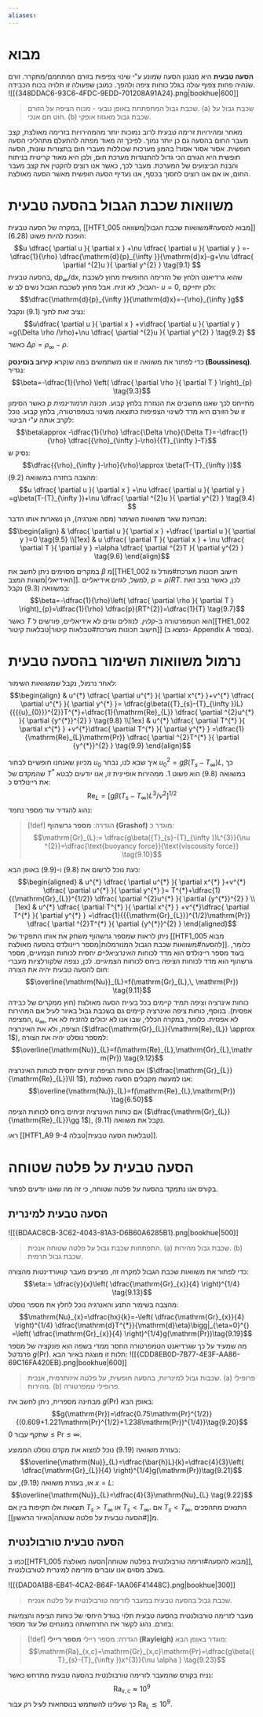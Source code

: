 ```yaml
---
aliases:
---
```


# מבוא
**הסעה טבעית** היא מנגנון הסעה שמונע ע"י שינוי צפיפות בזורם המתחמם/מתקרר. זורם שנהיה פחות צפוף עולה בגלל כוחות ציפה ולהפך. כמובן שפעולה זו תלויה בכוח הכבידה.
![[{348DDAC6-93C6-4FDC-9EDD-701208A91A24}.png|bookhue|600]]
>שכבת גבול המתפתחת באופן טבעי - מכוח הציפה על הזורם. (a) שכבת גבול על חוט חם אנכי. (b) שכבת גבול מאגזוז אופקי.

מאחר ומהירויות זרימה טבעית לרוב נמוכות יותר מהמהירויות בזרימה מאולצת, קצב מעבר החום בהסעה גם כן יותר נמוך. לפיכך זה מאוד מפתה להתעלם מתהליכי הסעה חופשית. אסור אסור אסור! בהמון מערכות שכוללות מעברי חום בתצורות שונות, הסעה חופשית היא הגורם הכי גדול להתנגדות מערכת חום, ולכן היא מאוד קריטית בניתוח והבנת הביצועים של המערכת. מעבר לכך, כאשר אנו רוצים להקטין את קצב מעבר החום, או אם אנו רוצים לחסוך בכסף, אנו נעדיף הסעה חופשית מאשר הסעה מאולצת.

# משוואות שכבת הגבול בהסעה טבעית

במקרה של הסעה טבעית, [[HTF1_005 מבוא להסעה#משוואות שכבת הגבול|משוואה]] $(6.28)$ הופכת להיות פשוט:
$$u \dfrac{ \partial u }{ \partial x } +\nu \dfrac{ \partial u }{ \partial y } =-\dfrac{1}{\rho} \dfrac{\mathrm{d}{p}_{\infty }}{\mathrm{d}x}-g+\nu \dfrac{ \partial ^{2}u }{ \partial y^{2} } \tag{9.1} $$
בהסעה טבעית, $\mathrm{d}{p}_{\infty}/\mathrm{d}x$, שהוא גרדיאנט הלחץ של הזרימה החופשית מחוץ לשכבת הגבול, לא זניח. אבל מחוץ לשכבת הגבול נשים לב ש- $u=0$, ולכן יתייקם:
$$\dfrac{\mathrm{d}{p}_{\infty }}{\mathrm{d}x}=-{\rho}_{\infty }g$$
נציב זאת לתוך $(\text{9.1})$ ונקבל:
$$u\dfrac{ \partial u }{ \partial x } +v\dfrac{ \partial u }{ \partial y } =g(\Delta \rho /\rho)+\nu \dfrac{ \partial ^{2}u }{ \partial y^{2} } \tag{9.2} $$
כאשר $\Delta \rho={\rho}_{\infty}-\rho$.

כדי לפתור את משוואה זו אנו משתמשים במה שנקרא **קירוב בוסינסק (Boussinesq)**. נגדיר:
$$\beta=-\dfrac{1}{\rho} \left( \dfrac{ \partial \rho }{ \partial T }  \right)_{p} \tag{9.3}$$
כאשר הסימון $p$ מתייחס לכך שאנו מחשבים את הנגזרת בלחץ קבוע.
תכונה *תרמודינמית* זו של הזורם היא מדד לשינוי הצפיפות כתוצאה משינוי בטמפרטורה, בלחץ קבוע. נוכל לקרב אותה ע"י הביטוי:
$$\beta\approx  -\dfrac{1}{\rho} \dfrac{\Delta \rho}{\Delta T}=-\dfrac{1}{\rho} \dfrac{{\rho}_{\infty }-\rho}{{T}_{\infty }-T}$$
נסיק ש:
$$\dfrac{{\rho}_{\infty }-\rho}{\rho}\approx \beta(T-{T}_{\infty })$$
מהצבה בחזרה במשוואה $(\text{9.2})$:
$$u \dfrac{ \partial u }{ \partial x } +\nu \dfrac{ \partial u }{ \partial y } =g\beta(T-{T}_{\infty })+\nu \dfrac{ \partial ^{2}u }{ \partial y^{2} } \tag{9.4} $$
מבחינת שאר משוואות השימור (מסה ואנרגיה), הן נשארות אותו הדבר:
$$\begin{align}
 & \dfrac{ \partial u }{ \partial x } +\dfrac{ \partial u }{ \partial y }=0 \tag{9.5} \\[1ex]
 & u \dfrac{ \partial T }{ \partial x } + \nu \dfrac{ \partial T }{ \partial y } =\alpha  \dfrac{ \partial ^{2}T }{ \partial y^{2} } \tag{9.6}   
\end{align}$$

במקרים מסוימים ניתן לחשב את $\beta$ מ[[THE1_002 חישוב תכונות מערכת#מודל גז האידיאלי|משוות המצב]]. למשל, לגזים אידיאליים, $p=\rho /RT$. לכן, כאשר נציב זאת במשוואה $(\text{9.3})$ נקבל:
$$\beta=-\dfrac{1}{\rho}\left( \dfrac{ \partial \rho }{ \partial T }  \right)_{p}=\dfrac{1}{\rho} \dfrac{p}{RT^{2}}=\dfrac{1}{T} \tag{9.7}$$
כאשר $T$ הוא הטמפרטורה ב-*קלוין*. לנוזלים וגזים לא אידיאליים, פורשים ל[[THE1_002 חישוב תכונות מערכת#טבלאות קיטור|טבלאות קיטור]] (נמצא ב- Appendix A בספר).

# נרמול משוואות השימור בהסעה טבעית
לאחר נרמול, נקבל שמשוואות השימור:
$$\begin{align}
 & u^{*} \dfrac{ \partial u^{*} }{ \partial x^{*} }+v^{*}  \dfrac{ \partial u^{*} }{ \partial y^{*} }= \dfrac{g\beta({T}_{s}-{T}_{\infty })L}{{{{u}_{0}}}^{2}}T^{*}+\dfrac{1}{\mathrm{Re}_{L}} \dfrac{ \partial ^{2}u^{*} }{ \partial {y^{*}}^{2} }  
\tag{9.8}  \\[1ex]
 & u^{*} \dfrac{ \partial T^{*} }{ \partial x^{*} } +v^{*}\dfrac{ \partial T^{*} }{ \partial y^{*} } =\dfrac{1}{\mathrm{Re}_{L}\mathrm{Pr}} \dfrac{ \partial ^{2}T^{*} }{ \partial {y^{*}}^{2} } \tag{9.9} 
\end{align}$$

מכיוון שאנחנו חופשיים לבחור ${u}_{0}$ איך שבא לנו, נבחר ${{{u}_{0}}}^{2}=g\beta({T}_{s}-{T}_{\infty})L$, כך שהמקדם של $T^{*}$ במשוואה $(\text{9.8})$ הוא פשוט $1$. ממהירות אופיינית זו, אנו יודעים לבטא את ריינולדס כ:
$$\mathrm{Re}_{L}=[g\beta({T}_{s}-{T}_{\infty })L^{3}/\nu ^{2}]^{1/2}$$
נהוג להגדיר עוד מספר נחמד:
>[!def] הגדרה: 
 >**מספר גרשהוף (Grashof)** מוגדר כ:
 >$$\mathrm{Gr}_{L}:= \dfrac{g\beta({T}_{s}-{T}_{\infty })L^{3}}{\nu ^{2}}=\dfrac{\text{buoyancy force}}{\text{viscousity force}} \tag{9.10}$$

כעת נוכל לרשום את $(\text{9.8})$ ו-$(\text{9.9})$ באופן הבא:
$$\begin{aligned}
 &  u^{*} \dfrac{ \partial u^{*} }{ \partial x^{*} }+v^{*}  \dfrac{ \partial u^{*} }{ \partial y^{*} }= T^{*}+\dfrac{1}{{\mathrm{Gr}_{L}}^{1/2}} \dfrac{ \partial ^{2}u^{*} }{ \partial {y^{*}}^{2} }   \\[1ex]
 & u^{*} \dfrac{ \partial T^{*} }{ \partial x^{*} } +v^{*}\dfrac{ \partial T^{*} }{ \partial y^{*} } =\dfrac{1}{{{\mathrm{Gr}_{L}}}^{1/2}\mathrm{Pr}} \dfrac{ \partial ^{2}T^{*} }{ \partial {y^{*}}^{2} } 
\end{aligned}$$
ניתן לראות שמספר גרשהוף משחק את אותו התפקיד של [[HTF1_005 מבוא להסעה#משוואות שכבת הגבול המנורמלות|מספר ריינולדס בהסעה מאולצת]]. כלומר, בעוד מספר ריינולדס הוא מדד לכוחות *האינרציאליים* יחסית לכוחות הצמיגיים, מספר גרשהוף הוא מדד לכוחות הציפה ביחס לכוחות הצמיגיים. לכן, נצפה שלקורלציות מעברי חום להסעה טבעית יהיה את הצורה:
$$\overline{\mathrm{Nu}}_{L}=f(\mathrm{Gr}_{L},\, \mathrm{Pr}) \tag{9.11}$$
כוחות אינרציה וציפה תמיד קיימים בכל בעיית הסעה מאולצת (חוץ ממקרים של כבידה אפסית). בנוסף, כוחות ציפה ואינרציה קיימים גם בשכבת גבול באיור לעיל אם המהירות המציפה, ${u}_{\infty}$, לא אפסית. כלומר, במקרה הכללי, שבו אנו לא יכולים להזניח לא את הציפה, ולא את האינרציה ($\dfrac{\mathrm{Gr}_{L}}{\mathrm{Re}_{L}} \approx 1$), למספר נוסלט יהיה את הצורה:
$$\overline{\mathrm{Nu}}_{L}=f(\mathrm{Re}_{L},\mathrm{Gr}_{L},\mathrm{Pr}) \tag{9.12}$$
אם כוחות הציפה זניחים יחסית לכוחות האינרציה ($\dfrac{\mathrm{Gr}_{L}}{\mathrm{Re}_{L}}\ll 1$), אנו למעשה מקבלים הסעה מאולצת:
$$\overline{\mathrm{Nu}}_{L}=f(\mathrm{Re}_{L},\mathrm{Pr}) \tag{6.50}$$
אם כוחות האינרציה זניחים ביחס לכוחות הציפה ($\dfrac{\mathrm{Gr}_{L}}{\mathrm{Re}_{L}}\gg 1$), נקבל את משוואה $(\text{9.11})$.

ראו [[HTF1_A9 טבלאות הסעה טבעית|טבלה 9-4]].

# הסעה טבעית על פלטה שטוחה
בקורס אנו נתמקד בהסעה על פלטה שטוחה, כי זה מה שאנו יודעים לפתור.

## הסעה טבעית למינרית

![[{BDAAC8CB-3C62-4043-81A3-D6B60A6285B1}.png|bookhue|500]]
>התפתחות שכבת גבול על פלטה שטוחה אנכית. (a) שכבת גבול מהירות. (b) שכבת גבול תרמית.

כדי לפתור את משוואות שכבת הגבול למקרה זה, מציעים מעבר קואורדינטות מהצורה:
$$\eta:= \dfrac{y}{x}\left( \dfrac{\mathrm{Gr}_{x}}{4} \right)^{1/4} \tag{9.13}$$
מהצבה בשימור התנע והאנרגיה נוכל לחלץ את מספר נוסלט:
$$\mathrm{Nu}_{x}=\dfrac{hx}{k}=-\left( \dfrac{\mathrm{Gr}_{x}}{4} \right)^{1/4} \dfrac{\mathrm{d}T^{*}}{\mathrm{d}\eta}\bigg|_{\eta=0}^{} =\left( \dfrac{\mathrm{Gr}_{x}}{4} \right)^{1/4}g(\mathrm{Pr})\tag{9.19}$$
מה שמעיד על כך שגרדיאנט הטמפרטורה החסר ממדי בשפה הוא פונקציה של מספר פרנדטל $g(\mathrm{Pr})$. תלות זו מוצגת באיור הבא:
![[{CDD8EB0D-7B77-4E3F-AA86-69C16FA420EB}.png|bookhue|600]]
>שכבות גבול למינריות, בהסעה חופשית, על פלטה איזותרמית, אנכית. (a) פרופילי מהירות. (b) פרופילי טמפרטורה.

מבחינה מספרית, ניתן לחשב את $g(\mathrm{Pr})$ באופן הבא:
$$g(\mathrm{Pr})=\dfrac{0.75\mathrm{Pr}^{1/2}}{(0.609+1.221\mathrm{Pr}^{1/2}+1.238\mathrm{Pr})^{1/4}}\tag{9.20}$$
שתקף עבור $0\leq \mathrm{Pr}\leq \infty$.

בעזרת משוואה $(\text{9.19})$ נוכל למצוא את מקדם נוסלט הממוצע:
$$\overline{\mathrm{Nu}}_{L}=\dfrac{\bar{h}L}{k}=\dfrac{4}{3}\left( \dfrac{\mathrm{Gr}_{L}}{4} \right)^{1/4}g(\mathrm{Pr})\tag{9.21}$$
או, בעזרת משוואה $(\text{9.19})$, עם $x=L$:
$$\overline{\mathrm{Nu}}_{L}=\dfrac{4}{3}\mathrm{Nu}_{L} \tag{9.22}$$
תוצאות אלו תקיפות בין אם ${T}_{s}>{T}_{\infty}$ או ${T}_{s}<{T}_{\infty}$. אם ${T}_{s}<{T}_{\infty}$, התנאים מתהפכים מ[[#הסעה טבעית על פלטה שטוחה|האיור הראשון]].

## הסעה טבעית טורבולנטית
כמו ב[[HTF1_005 מבוא להסעה#זרימה טורבולנטית בפלטה שטוחה|הסעה מאולצת]], בשלב מסוים אנו עוברים מזרימה למינרית לטורבולנטית.

![[{DAD0A1B8-EB41-4CA2-B64F-1AA06F41448C}.png|bookhue|300]]
>שכבת גבול בהסעה טבעית במעבר לזרימה טורבולנטית על פלטה אנכית.

מעבר לזרימה טורבולנטית בהסעה טבעית תלוי בגודל היחסי של כוחות הציפה והצמיגות בזורם. נהוג לקשר את התרחשותה במונחים של עוד מספר:
>[!def] הגדרה: מספר ריילי
>**מספר ריילי (Rayleigh)** מוגדר באופן הבא:
>$$\mathrm{Ra}_{x,c}=\mathrm{Gr}_{x,c}\mathrm{Pr}=\dfrac{g\beta({T}_{s}-{T}_{\infty })x^{3}}{\nu \alpha } \tag{9.23}$$

נניח בקורס שהמעבר לזרימה טורבולנטית בהסעה טבעית מתרחש כאשר:
$$\mathrm{Ra}_{x,c}\approx 10^{9}$$
כך שעלינו להשתמש בנוסחאות לעיל רק עבור $\mathrm{Ra}_{L}\lesssim 10^{9}$.